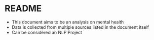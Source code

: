# README 
- This document aims to be an analysis on mental health 
- Data is collected from multiple sources listed in the document itself
- Can be considered an NLP Project